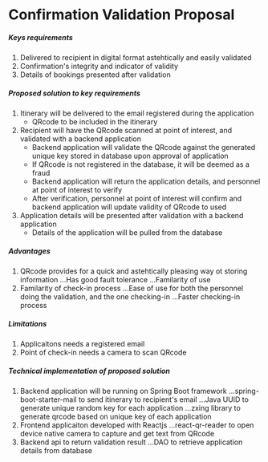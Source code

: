 # Confirmation Validation Proposal

##### Keys requirements
1. Delivered to recipient in digital format astehtically and easily validated
2. Confirmation's integrity and indicator of validity
3. Details of bookings presented after validation

##### Proposed solution to key requirements
1. Itinerary will be delivered to the email registered during the application
	- QRcode to be included in the itinerary
2. Recipient will have the QRcode scanned at point of interest, and validated with a backend application
	- Backend application will validate the QRcode against the generated unique key stored in database upon approval of application
	- If QRcode is not registered in the database, it will be deemed as a fraud
	- Backend application will return the application details, and personnel at point of interest to verify
	- After verification, personnel at point of interest will confirm and backend application will update validity of QRcode to used
3. Application details will be presented after validation with a backend application
	- Details of the application will be pulled from the database

##### Advantages
1. QRcode provides for a quick and astehtically pleasing way ot storing information
...Has good fault tolerance
...Familarity of use
2. Familarity of check-in process
...Ease of use for both the personnel doing the validation, and the one checking-in
...Faster checking-in process

##### Limitations
1. Applicaitons needs a registered email
2. Point of check-in needs a camera to scan QRcode

##### Technical implementation of proposed solution
1. Backend application will be running on Spring Boot framework
...spring-boot-starter-mail to send itinerary to recipient's email
...Java UUID to generate unique random key for each application
...zxing library to generate qrcode based on unique key of each application
2. Frontend applicaiton developed with Reactjs
...react-qr-reader to open device native camera to capture and get text from QRcode
3. Backend api to return validation result
...DAO to retrieve application details from database